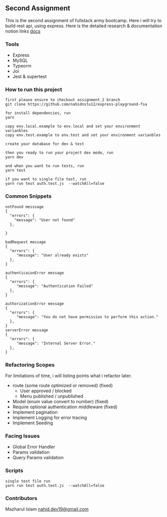 ## Second Assignment
This is the second assignment of fullstack army bootcamp. Here i will try to build rest api, using express.
Here is the detailed research & documentation notion links
[docs](https://nahid-me.notion.site/Assignment-2-5d1077aba9ec40c0b7090956fd033308)


### Tools
- Express
- MySQL
- Typeorm
- Joi
- Jest & supertest

### How to run this project
```
first please ensure to checkout assignment_2 branch
git clone https://github.com/nahidnstu12/express-playground-fsa

for install dependencies, run 
yarn 

copy env.local.example to env.local and set your environment varianbles
copy env.test.example to env.test and set your environment varianbles

create your database for dev & test

then you ready to run your project dev mode, run
yarn dev

and when you want to run tests, run
yarn test

if you want to single file test, run 
yarn run test auth.test.js  --watchAll=false

```

### Common Snippets
```
notFound messsage
{
  "errors": {
    "message": "User not found"
  },
  
}

badRequest message
{
  "errors": {
     "message": "User already exists"
  },
}

authenticaionError message
{
  "errors": {
     "message": "Authentication Failed"
  },
}

authorizationError message
{
  "errors": {
     "message": "You do not have permission to perform this action."
  },
}
serverError message
{
  "errors": {
     "message": "Internal Server Error."
  },
}
```
### Refactoring Scopes
For limitations of time, i will listing points what i refactor later.
- route (some route optimized or removed) (fixed)
  -  User approved / blocked
  - Menu published / unpublished
- Model (enum value convert to number) (fixed)
- Require optional authentication middleware (fixed)
- Implement pagination
- Implement Logging for error tracing
- Implement Seeding



### Facing Issues
- Global Error Handler
- Params validation
- Query Params validation

### Scripts
```
single test file run
yarn run test auth.test.js  --watchAll=false
```

### Contributors

[//]: # (- Mazharul Islam [Contact by mail]&#40;mailto:nahid.dev19@gmail.com&#41;)
Mazharul Islam [nahid.dev19@gmail.com](mailto:nahid.dev19@gmail.com)